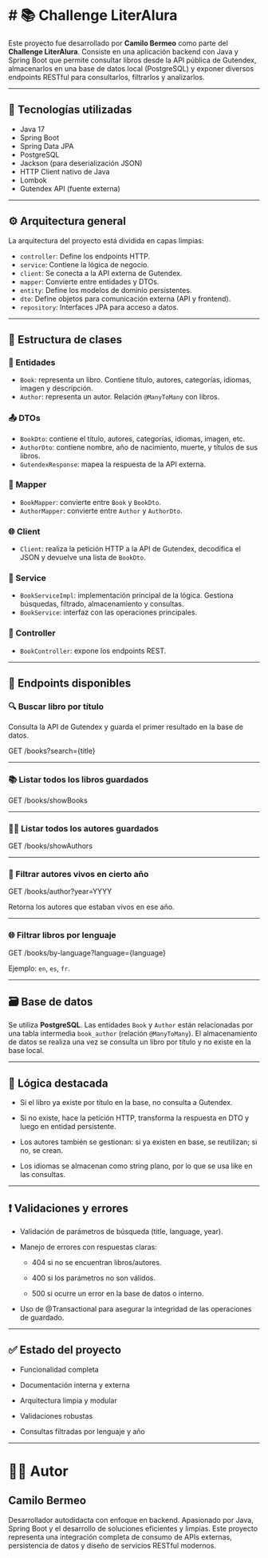 # # 📚 Challenge LiterAlura

Este proyecto fue desarrollado por **Camilo Bermeo** como parte del **Challenge LiterAlura**. Consiste en una aplicación backend con Java y Spring Boot que permite consultar libros desde la API pública de Gutendex, almacenarlos en una base de datos local (PostgreSQL) y exponer diversos endpoints RESTful para consultarlos, filtrarlos y analizarlos.

---

## 🚀 Tecnologías utilizadas

- Java 17
- Spring Boot
- Spring Data JPA
- PostgreSQL
- Jackson (para deserialización JSON)
- HTTP Client nativo de Java
- Lombok
- Gutendex API (fuente externa)

---

## ⚙️ Arquitectura general

La arquitectura del proyecto está dividida en capas limpias:

- `controller`: Define los endpoints HTTP.
- `service`: Contiene la lógica de negocio.
- `client`: Se conecta a la API externa de Gutendex.
- `mapper`: Convierte entre entidades y DTOs.
- `entity`: Define los modelos de dominio persistentes.
- `dto`: Define objetos para comunicación externa (API y frontend).
- `repository`: Interfaces JPA para acceso a datos.

---

## 🧩 Estructura de clases

### 📘 Entidades

- `Book`: representa un libro. Contiene título, autores, categorías, idiomas, imagen y descripción.
- `Author`: representa un autor. Relación `@ManyToMany` con libros.

### 📤 DTOs

- `BookDto`: contiene el título, autores, categorías, idiomas, imagen, etc.
- `AuthorDto`: contiene nombre, año de nacimiento, muerte, y títulos de sus libros.
- `GutendexResponse`: mapea la respuesta de la API externa.

### 🔁 Mapper

- `BookMapper`: convierte entre `Book` y `BookDto`.
- `AuthorMapper`: convierte entre `Author` y `AuthorDto`.

### 🌐 Client

- `Client`: realiza la petición HTTP a la API de Gutendex, decodifica el JSON y devuelve una lista de `BookDto`.

### 🧠 Service

- `BookServiceImpl`: implementación principal de la lógica. Gestiona búsquedas, filtrado, almacenamiento y consultas.
- `BookService`: interfaz con las operaciones principales.

### 📡 Controller

- `BookController`: expone los endpoints REST.

---

## 🧪 Endpoints disponibles

### 🔍 Buscar libro por título

Consulta la API de Gutendex y guarda el primer resultado en la base de datos.

GET /books?search={title}

___
### 📚 Listar todos los libros guardados

GET /books/showBooks
___
### 👨‍💼 Listar todos los autores guardados
GET /books/showAuthors
___
### 📆 Filtrar autores vivos en cierto año

GET /books/author?year=YYYY

Retorna los autores que estaban vivos en ese año.
___

### 🌐 Filtrar libros por lenguaje

GET /books/by-language?language={language}

Ejemplo: `en`, `es`, `fr`.
___

## 🗃️ Base de datos

Se utiliza **PostgreSQL**. Las entidades `Book` y `Author` están relacionadas por una tabla intermedia `book_author` (relación `@ManyToMany`). El almacenamiento de datos se realiza una vez se consulta un libro por título y no existe en la base local.

---
## 🧠 Lógica destacada

- Si el libro ya existe por título en la base, no consulta a Gutendex.

- Si no existe, hace la petición HTTP, transforma la respuesta en DTO y luego en entidad persistente.

- Los autores también se gestionan: si ya existen en base, se reutilizan; si no, se crean.

- Los idiomas se almacenan como string plano, por lo que se usa like en las consultas.

___
## ❗ Validaciones y errores
- Validación de parámetros de búsqueda (title, language, year).

* Manejo de errores con respuestas claras:

  - 404 si no se encuentran libros/autores.

  - 400 si los parámetros no son válidos.

  - 500 si ocurre un error en la base de datos o interno.

- Uso de @Transactional para asegurar la integridad de las operaciones de guardado.

___

## ✅ Estado del proyecto
- Funcionalidad completa

- Documentación interna y externa

- Arquitectura limpia y modular

- Validaciones robustas

- Consultas filtradas por lenguaje y año

___

# 🧑‍💻 Autor
## Camilo Bermeo
Desarrollador autodidacta con enfoque en backend. Apasionado por Java, Spring Boot y el desarrollo de soluciones eficientes y limpias.
Este proyecto representa una integración completa de consumo de APIs externas, persistencia de datos y diseño de servicios RESTful modernos.